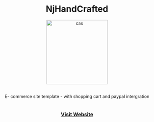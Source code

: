 # 

<h1 align="center">NjHandCrafted</h1>

<div align="center">
  <a href="https://www.perseusjewelery.com">
    <img width="200" height="210" alt="cas" src="https://user-images.githubusercontent.com/76784461/191317471-d5e9fde2-6294-4e5e-afe9-3308fb09a543.png">
  </a>



  <p align="center">
    <br>
    E- commerce site template - with shopping cart and paypal intergration
    <br />
    <br>
    <a href="https://www.perseusjewelery.com"><h3>Visit Website</h3>
    <br />

    
  </p>
